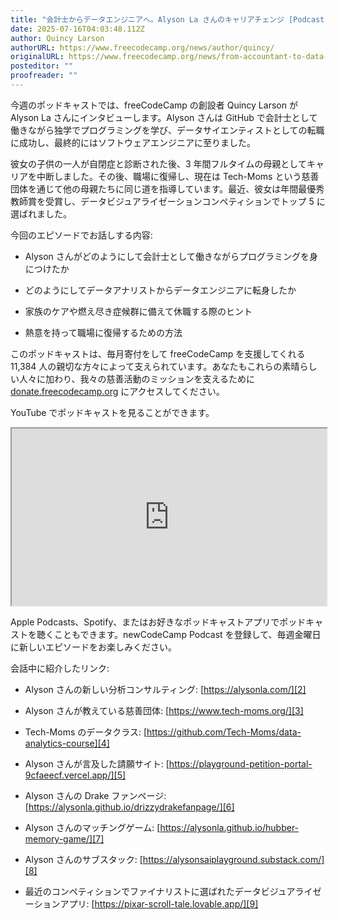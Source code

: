 ```yaml
---
title: "会計士からデータエンジニアへ。Alyson La さんのキャリアチェンジ [Podcast #168]"
date: 2025-07-16T04:03:48.112Z
author: Quincy Larson
authorURL: https://www.freecodecamp.org/news/author/quincy/
originalURL: https://www.freecodecamp.org/news/from-accountant-to-data-engineer-with-alyson-la-podcast-168/
posteditor: ""
proofreader: ""
---
```


今週のポッドキャストでは、freeCodeCamp の創設者 Quincy Larson が Alyson La さんにインタビューします。Alyson さんは GitHub で会計士として働きながら独学でプログラミングを学び、データサイエンティストとしての転職に成功し、最終的にはソフトウェアエンジニアに至りました。

<!-- more -->

彼女の子供の一人が自閉症と診断された後、3 年間フルタイムの母親としてキャリアを中断しました。その後、職場に復帰し、現在は Tech-Moms という慈善団体を通じて他の母親たちに同じ道を指導しています。最近、彼女は年間最優秀教師賞を受賞し、データビジュアライゼーションコンペティションでトップ 5 に選ばれました。

今回のエピソードでお話しする内容:

- Alyson さんがどのようにして会計士として働きながらプログラミングを身につけたか
    
- どのようにしてデータアナリストからデータエンジニアに転身したか
    
- 家族のケアや燃え尽き症候群に備えて休職する際のヒント
    
- 熱意を持って職場に復帰するための方法
    

このポッドキャストは、毎月寄付をして freeCodeCamp を支援してくれる 11,384 人の親切な方々によって支えられています。あなたもこれらの素晴らしい人々に加わり、我々の慈善活動のミッションを支えるために [donate.freecodecamp.org][1] にアクセスしてください。

YouTube でポッドキャストを見ることができます。

<iframe width="560" height="315" src="https://www.youtube.com/embed/oYMUKagK0n8" style="aspect-ratio: 16 / 9; width: 100%; height: auto;" title="YouTube video player" allow="accelerometer; autoplay; clipboard-write; encrypted-media; gyroscope; picture-in-picture; web-share" referrerpolicy="strict-origin-when-cross-origin" allowfullscreen="" loading="lazy"></iframe>

Apple Podcasts、Spotify、またはお好きなポッドキャストアプリでポッドキャストを聴くこともできます。newCodeCamp Podcast を登録して、毎週金曜日に新しいエピソードをお楽しみください。

会話中に紹介したリンク:

- Alyson さんの新しい分析コンサルティング: [https://alysonla.com/][2]
    
- Alyson さんが教えている慈善団体: [https://www.tech-moms.org/][3]
    
- Tech-Moms のデータクラス: [https://github.com/Tech-Moms/data-analytics-course][4]
    
- Alyson さんが言及した請願サイト: [https://playground-petition-portal-9cfaeecf.vercel.app/][5]
    
- Alyson さんの Drake ファンページ: [https://alysonla.github.io/drizzydrakefanpage/][6]
    
- Alyson さんのマッチングゲーム: [https://alysonla.github.io/hubber-memory-game/][7]
    
- Alyson さんのサブスタック: [https://alysonsaiplayground.substack.com/][8]
    
- 最近のコンペティションでファイナリストに選ばれたデータビジュアライゼーションアプリ: [https://pixar-scroll-tale.lovable.app/][9]
    

[1]: http://donate.freecodecamp.org
[2]: https://alysonla.com/
[3]: https://www.tech-moms.org/
[4]: https://github.com/Tech-Moms/data-analytics-course
[5]: https://playground-petition-portal-9cfaeecf.vercel.app/
[6]: https://alysonla.github.io/drizzydrakefanpage/
[7]: https://alysonla.github.io/hubber-memory-game/
[8]: https://alysonsaiplayground.substack.com/
[9]: https://pixar-scroll-tale.lovable.app/

